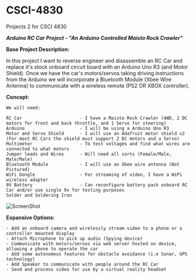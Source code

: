 # CSCI-4830
Projects 2 for CSCI 4830

**_Arduino RC Car Project - "An Arduino Controlled Maisto Rock Crawler"_**

**Base Project Description:**

In this project I want to reverse engineer and disassemble an RC Car and replace it's stock onboard circuit board with an Arduino Uno R3 (and Motor Shield). Once
we have the car's motors/servos taking driving instructions from the Arduino we will incorporate a Bluetooth Module (Xbee Wire Antenna) to communicate with a 
wireless remote (PS2 OR XBOX controller). 

**Concept:**
    
    We will need:
    
    RC Car 						- I have a Maisto Rock Crawler (4WD, 2 DC motors for front and back throttle, and 1 Servo for steering)
    Arduino 					- I will be using a Arduino Uno R3 
    Motor and Servo Shield 		- I will use an Adafruit motor shield v2 (For most RC Cars the shield must support 2 DC motors and a Servo)
    Multimeter 					- To test voltages and find what wires are connected to what motors
    Jumper leads and Wires 		- Will need all sorts (Female/Male, Male/Male)
    Bluetooth Module 			- I will use an Xbee wire antenna (Not Pictured)
    WiFi Dongle 				- For streaming of video, I have a WiPi wireless adapter
    9V Battery 					- Can reconfigure battery pack onboard RC Car and/or use single 9v for testing purposes
    Solder and Soldering Iron
    
![ScreenShot](https://github.com/WileTheCoyote/CSCI-4830/blob/master/Arduino-RC-Car-Project/ToolsAndComponents.jpg)


**Expansive Options:**

    - Add an onboard camera and wirelessly stream video to a phone or a controller mounted display
    - Attach Microphone to pick up audio (Spying device)  
    - Communicate with motors/servos via web server hosted on device, allowing a phone to operate the car
    - Add some autonomous features for obstacle avoidance (i.e Sonar, GPS technology) 
    - Add Speaker to communicate with people around the RC Car
    - Send and process video for use by a virtual reality headset
    




